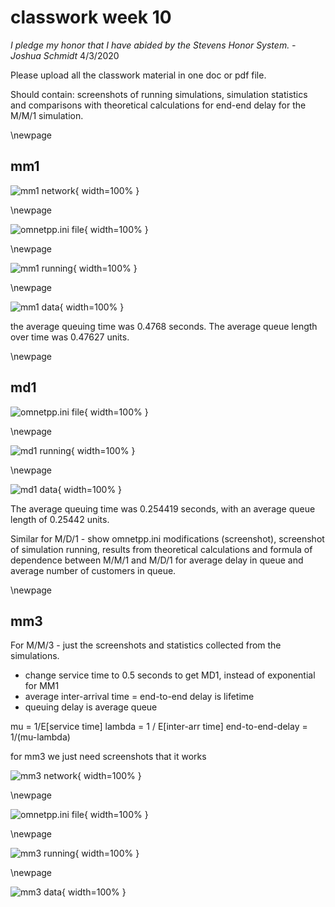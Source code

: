 # classwork week 10

*I pledge my honor that I have abided by the Stevens Honor System. - Joshua Schmidt* 4/3/2020

Please upload all the classwork material in one doc or pdf file.

Should contain: screenshots of running simulations, simulation statistics and comparisons with theoretical calculations for end-end delay for the M/M/1 simulation.

\newpage

## mm1

![mm1 network](./mm1_network.png){ width=100% }

\newpage

![omnetpp.ini file](./mm1_omnetpp_ini.png){ width=100% }

\newpage

![mm1 running](./mm1_running.png){ width=100% }

\newpage

![mm1 data](./mm1_data.png){ width=100% }

the average queuing time was 0.4768 seconds. The average queue length over time was 0.47627 units.

\newpage

## md1

![omnetpp.ini file](./md1_omnetpp_ini.png){ width=100% }

\newpage

![md1 running](./md1_running.png){ width=100% }

\newpage

![md1 data](./md1_data.png){ width=100% }

The average queuing time was 0.254419 seconds, with an average queue length of 0.25442 units.

Similar for M/D/1 - show omnetpp.ini modifications (screenshot), screenshot of simulation running, results from theoretical calculations and formula of dependence between M/M/1 and M/D/1 for average delay in queue and average number of customers in queue.

\newpage

## mm3

For M/M/3 - just the screenshots and statistics collected from the simulations.

- change service time to 0.5 seconds to get MD1, instead of exponential for MM1
- average inter-arrival time = end-to-end delay is lifetime
- queuing delay is average queue 

mu = 1/E[service time] 
lambda = 1 / E[inter-arr time] 
end-to-end-delay = 1/(mu-lambda) 

for mm3 we just need screenshots that it works

![mm3 network](./mm3_network.png){ width=100% }

\newpage

![omnetpp.ini file](./mm3_omnetpp_ini.png){ width=100% }

\newpage

![mm3 running](./mm3_running.png){ width=100% }

\newpage

![mm3 data](./mm3_data.png){ width=100% }
